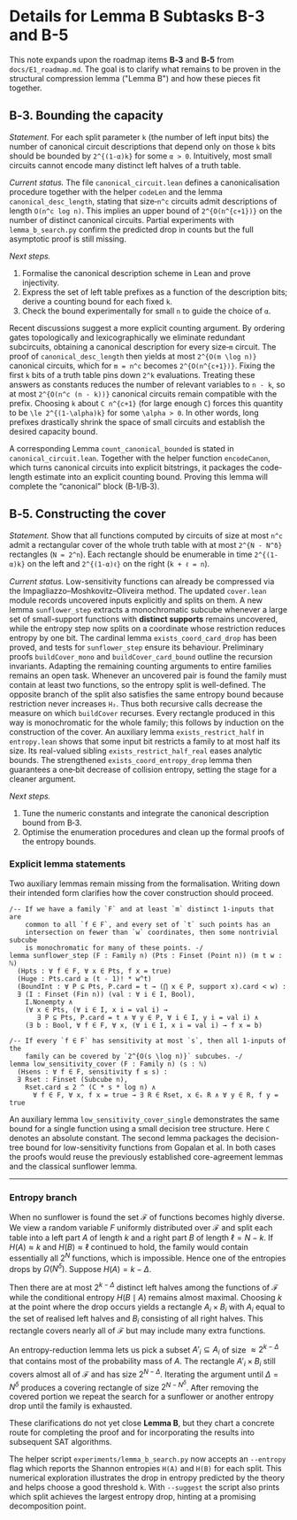 # Details for Lemma B Subtasks B-3 and B-5

This note expands upon the roadmap items **B‑3** and **B‑5** from
`docs/E1_roadmap.md`.  The goal is to clarify what remains to be proven
in the structural compression lemma ("Lemma B") and how these pieces fit
together.

## B‑3. Bounding the capacity

*Statement.*  For each split parameter `k` (the number of left input
bits) the number of canonical circuit descriptions that depend only on
those `k` bits should be bounded by `2^{(1-α)k}` for some
`α > 0`.  Intuitively, most small circuits cannot encode many distinct
left halves of a truth table.

*Current status.*  The file `canonical_circuit.lean` defines a
canonicalisation procedure together with the helper `codeLen` and the lemma
`canonical_desc_length`, stating that size‑`n^c` circuits admit
descriptions of length `O(n^c log n)`.  This implies an upper bound of
`2^{O(n^{c+1})}` on the number of distinct canonical circuits.  Partial
experiments with `lemma_b_search.py` confirm the predicted drop in
counts but the full asymptotic proof is still missing.

*Next steps.*

1. Formalise the canonical description scheme in Lean and prove
   injectivity.
2. Express the set of left table prefixes as a function of the
description bits; derive a counting bound for each fixed `k`.
3. Check the bound experimentally for small `n` to guide the choice of
   `α`.

Recent discussions suggest a more explicit counting argument.
By ordering gates topologically and lexicographically we eliminate
redundant subcircuits, obtaining a canonical description for every
size‑`m` circuit.  The proof of `canonical_desc_length` then yields at
most `2^{O(m \log n)}` canonical circuits, which for `m = n^c` becomes
`2^{O(n^{c+1})}`.  Fixing the first `k` bits of a truth table pins down
`2^k` evaluations.  Treating these answers as constants reduces the
number of relevant variables to `n - k`, so at most
`2^{O(n^c (n - k))}` canonical circuits remain compatible with the
prefix.  Choosing `k` about `C n^{c+1}` (for large enough `C`) forces
this quantity to be `\le 2^{(1-\alpha)k}` for some `\alpha > 0`.  In
other words, long prefixes drastically shrink the space of small
circuits and establish the desired capacity bound.

A corresponding Lemma `count_canonical_bounded` is stated in
`canonical_circuit.lean`.  Together with the helper function
`encodeCanon`, which turns canonical circuits into explicit bitstrings,
it packages the code-length estimate into an explicit counting bound.
Proving this lemma will complete the “canonical” block (B‑1/B‑3).

## B‑5. Constructing the cover

*Statement.*  Show that all functions computed by circuits of size at
most `n^c` admit a rectangular cover of the whole truth table with at
most `2^{N - N^δ}` rectangles (`N = 2^n`).  Each rectangle should be
enumerable in time `2^{(1-α)k}` on the left and `2^{(1-α)ℓ}` on the
right (`k + ℓ = n`).

*Current status.*  Low-sensitivity functions can already be compressed via
the Impagliazzo–Moshkovitz–Oliveira method.  The updated `cover.lean` module
records uncovered inputs explicitly and splits on them.  A new lemma
`sunflower_step` extracts a monochromatic subcube whenever a large set of
small-support functions with **distinct supports** remains uncovered,
while the entropy step now splits on a coordinate whose restriction
reduces entropy by one bit.  The cardinal lemma `exists_coord_card_drop`
has been proved, and tests for `sunflower_step` ensure its behaviour.
Preliminary proofs `buildCover_mono` and `buildCover_card_bound` outline
the recursion invariants.  Adapting the remaining counting arguments to
entire families remains an open task.
  Whenever an uncovered pair is found the family must contain at least
  two functions, so the entropy split is well-defined.  The opposite
  branch of the split also satisfies the same entropy bound because
  restriction never increases `H₂`.  Thus both recursive calls decrease
  the measure on which `buildCover` recurses.
  Every rectangle produced in this way is monochromatic for the whole
  family; this follows by induction on the construction of the cover.
  An auxiliary lemma `exists_restrict_half` in `entropy.lean` shows that
  some input bit restricts a family to at most half its size.  Its
  real-valued sibling `exists_restrict_half_real` eases analytic bounds.
  The strengthened `exists_coord_entropy_drop` lemma then guarantees a
  one‑bit decrease of collision entropy, setting the stage for a cleaner
  argument.

*Next steps.*

1. Tune the numeric constants and integrate the canonical description bound
   from B‑3.
2. Optimise the enumeration procedures and clean up the formal proofs of the
   entropy bounds.

### Explicit lemma statements

Two auxiliary lemmas remain missing from the formalisation.  Writing down
their intended form clarifies how the cover construction should proceed.

```lean
/-- If we have a family `F` and at least `m` distinct 1-inputs that are
    common to all `f ∈ F`, and every set of `t` such points has an
    intersection on fewer than `w` coordinates, then some nontrivial subcube
    is monochromatic for many of these points. -/
lemma sunflower_step (F : Family n) (Pts : Finset (Point n)) (m t w : ℕ)
  (Hpts : ∀ f ∈ F, ∀ x ∈ Pts, f x = true)
  (Huge : Pts.card ≥ (t - 1)! * w^t)
  (BoundInt : ∀ P ⊆ Pts, P.card = t → (⋂ x ∈ P, support x).card < w) :
  ∃ (I : Finset (Fin n)) (val : ∀ i ∈ I, Bool),
    I.Nonempty ∧
    (∀ x ∈ Pts, (∀ i ∈ I, x i = val i) →
       ∃ P ⊆ Pts, P.card = t ∧ ∀ y ∈ P, ∀ i ∈ I, y i = val i) ∧
    (∃ b : Bool, ∀ f ∈ F, ∀ x, (∀ i ∈ I, x i = val i) → f x = b)
```

```lean
/-- If every `f ∈ F` has sensitivity at most `s`, then all 1-inputs of the
    family can be covered by `2^{O(s \log n)}` subcubes. -/
lemma low_sensitivity_cover (F : Family n) (s : ℕ)
  (Hsens : ∀ f ∈ F, sensitivity f ≤ s) :
  ∃ Rset : Finset (Subcube n),
    Rset.card ≤ 2 ^ (C * s * log n) ∧
      ∀ f ∈ F, ∀ x, f x = true → ∃ R ∈ Rset, x ∈ₛ R ∧ ∀ y ∈ R, f y = true
```

An auxiliary lemma `low_sensitivity_cover_single` demonstrates the same bound
for a single function using a small decision tree structure.
Here `C` denotes an absolute constant.  The second lemma packages the
decision-tree bound for low-sensitivity functions from Gopalan et al.
In both cases the proofs would reuse the previously established
core-agreement lemmas and the classical sunflower lemma.

---
### Entropy branch

When no sunflower is found the set $\mathcal{F}$ of functions becomes highly diverse. We view a random variable $F$ uniformly distributed over $\mathcal{F}$ and split each table into a left part $A$ of length $k$ and a right part $B$ of length $\ell=N-k$.  If $H(A) \approx k$ and $H(B) \approx \ell$ continued to hold, the family would contain essentially all $2^N$ functions, which is impossible.  Hence one of the entropies drops by $\Omega(N^\delta)$.  Suppose $H(A)=k-\Delta$.

Then there are at most $2^{k-\Delta}$ distinct left halves among the functions of $\mathcal{F}$ while the conditional entropy $H(B\mid A)$ remains almost maximal.  Choosing $k$ at the point where the drop occurs yields a rectangle $A_i \times B_i$ with $A_i$ equal to the set of realised left halves and $B_i$ consisting of all right halves.  This rectangle covers nearly all of $\mathcal{F}$ but may include many extra functions.

An entropy-reduction lemma lets us pick a subset $A'_i \subseteq A_i$ of size $\approx 2^{k-\Delta}$ that contains most of the probability mass of $A$.  The rectangle $A'_i \times B_i$ still covers almost all of $\mathcal{F}$ and has size $2^{N-\Delta}$.  Iterating the argument until $\Delta = N^{\delta}$ produces a covering rectangle of size $2^{N-N^{\delta}}$.  After removing the covered portion we repeat the search for a sunflower or another entropy drop until the family is exhausted.

These clarifications do not yet close **Lemma B**, but they chart a concrete
route for completing the proof and for incorporating the results into
subsequent SAT algorithms.

The helper script `experiments/lemma_b_search.py` now accepts an
`--entropy` flag which reports the Shannon entropies `H(A)` and `H(B)`
for each split.  This numerical exploration illustrates the drop in
entropy predicted by the theory and helps choose a good threshold `k`.
With `--suggest` the script also prints which split achieves the largest
entropy drop, hinting at a promising decomposition point.
